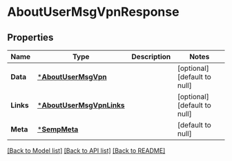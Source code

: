# AboutUserMsgVpnResponse

## Properties
Name | Type | Description | Notes
------------ | ------------- | ------------- | -------------
**Data** | [***AboutUserMsgVpn**](AboutUserMsgVpn.md) |  | [optional] [default to null]
**Links** | [***AboutUserMsgVpnLinks**](AboutUserMsgVpnLinks.md) |  | [optional] [default to null]
**Meta** | [***SempMeta**](SempMeta.md) |  | [default to null]

[[Back to Model list]](../README.md#documentation-for-models) [[Back to API list]](../README.md#documentation-for-api-endpoints) [[Back to README]](../README.md)

